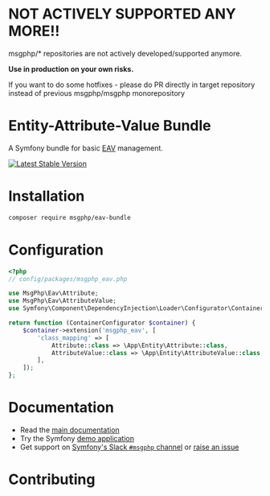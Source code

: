 # NOT ACTIVELY SUPPORTED ANY MORE!!

msgphp/* repositories are not actively developed/supported anymore.

**Use in production on your own risks.**

If you want to do some hotfixes - please do PR directly in target repository instead of previous msgphp/msgphp  monorepository

# Entity-Attribute-Value Bundle

A Symfony bundle for basic [EAV](https://en.wikipedia.org/wiki/Entity%E2%80%93attribute%E2%80%93value_model) management.

[![Latest Stable Version][packagist:img]][packagist]

# Installation

```bash
composer require msgphp/eav-bundle
```

# Configuration

```php
<?php
// config/packages/msgphp_eav.php

use MsgPhp\Eav\Attribute;
use MsgPhp\Eav\AttributeValue;
use Symfony\Component\DependencyInjection\Loader\Configurator\ContainerConfigurator;

return function (ContainerConfigurator $container) {
    $container->extension('msgphp_eav', [
        'class_mapping' => [
            Attribute::class => \App\Entity\Attribute::class,
            AttributeValue::class => \App\Entity\AttributeValue::class,
        ],
    ]);
};
```

# Documentation

- Read the [main documentation](https://msgphp.github.io/docs/)
- Try the Symfony [demo application](https://github.com/msgphp/symfony-demo-app)
- Get support on [Symfony's Slack `#msgphp` channel](https://symfony.com/slack-invite) or [raise an issue](https://github.com/msgphp/msgphp/issues/new)

# Contributing

[packagist]: https://packagist.org/packages/msgphp/eav-bundle
[packagist:img]: https://img.shields.io/packagist/v/msgphp/eav-bundle.svg?style=flat-square
